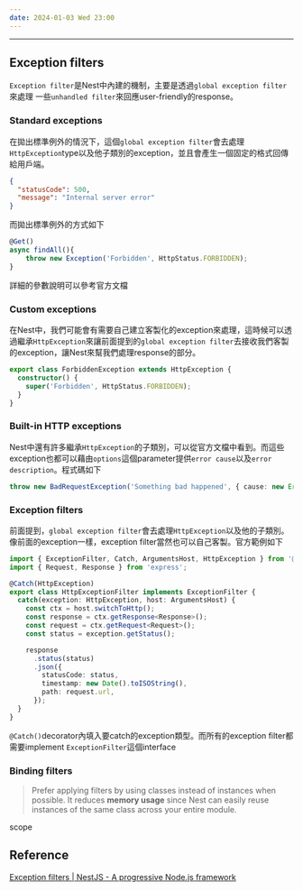 ```yaml
---
date: 2024-01-03 Wed 23:00
---
```

---
## Exception filters

`Exception filter`是Nest中內建的機制，主要是透過`global exception filter`來處理
一些`unhandled filter`來回應user-friendly的response。

### Standard exceptions

在拋出標準例外的情況下，這個`global exception filter`會去處理`HttpException`type以及他子類別的exception，並且會產生一個固定的格式回傳給用戶端。

```json
{
  "statusCode": 500,
  "message": "Internal server error"
}
```

而拋出標準例外的方式如下
```ts
@Get()
async findAll(){
	throw new Exception('Forbidden', HttpStatus.FORBIDDEN);
}

```

詳細的參數說明可以參考官方文檔

### Custom exceptions

在Nest中，我們可能會有需要自己建立客製化的exception來處理，這時候可以透過繼承`HttpException`來讓前面提到的`global exception filter`去接收我們客製的exception，讓Nest來幫我們處理response的部分。

```typescript
export class ForbiddenException extends HttpException {
  constructor() {
    super('Forbidden', HttpStatus.FORBIDDEN);
  }
}
```

### Built-in HTTP exceptions

Nest中還有許多繼承`HttpException`的子類別，可以從官方文檔中看到。而這些exception也都可以藉由`options`這個parameter提供`error cause`以及`error description`。程式碼如下

```typescript
throw new BadRequestException('Something bad happened', { cause: new Error(), description: 'Some error description' })
```
### Exception filters

前面提到，`global exception filter`會去處理`HttpException`以及他的子類別。像前面的exception一樣，exception filter當然也可以自己客製。官方範例如下

```typescript
import { ExceptionFilter, Catch, ArgumentsHost, HttpException } from '@nestjs/common';
import { Request, Response } from 'express';

@Catch(HttpException)
export class HttpExceptionFilter implements ExceptionFilter {
  catch(exception: HttpException, host: ArgumentsHost) {
    const ctx = host.switchToHttp();
    const response = ctx.getResponse<Response>();
    const request = ctx.getRequest<Request>();
    const status = exception.getStatus();

    response
      .status(status)
      .json({
        statusCode: status,
        timestamp: new Date().toISOString(),
        path: request.url,
      });
  }
}
```

`@Catch()`decorator內填入要catch的exception類型。而所有的exception filter都需要implement `ExceptionFilter`這個interface

### Binding filters

>Prefer applying filters by using classes instead of instances when possible. It reduces **memory usage** since Nest can easily reuse instances of the same class across your entire module.

scope
## Reference

[Exception filters | NestJS - A progressive Node.js framework](https://docs.nestjs.com/exception-filters)